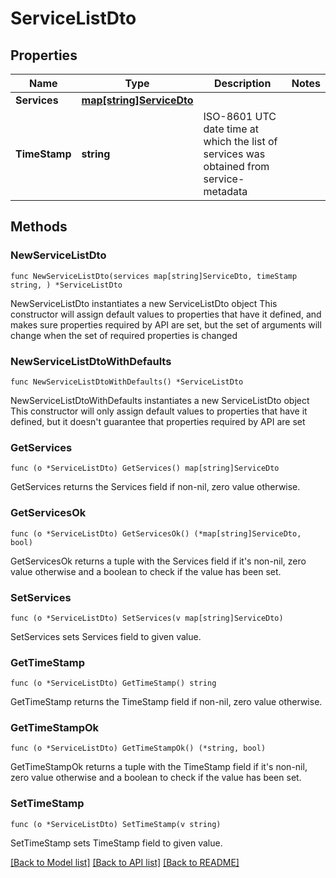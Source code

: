 # ServiceListDto

## Properties

Name | Type | Description | Notes
------------ | ------------- | ------------- | -------------
**Services** | [**map[string]ServiceDto**](ServiceDto.md) |  | 
**TimeStamp** | **string** | ISO-8601 UTC date time at which the list of services was obtained from service-metadata | 

## Methods

### NewServiceListDto

`func NewServiceListDto(services map[string]ServiceDto, timeStamp string, ) *ServiceListDto`

NewServiceListDto instantiates a new ServiceListDto object
This constructor will assign default values to properties that have it defined,
and makes sure properties required by API are set, but the set of arguments
will change when the set of required properties is changed

### NewServiceListDtoWithDefaults

`func NewServiceListDtoWithDefaults() *ServiceListDto`

NewServiceListDtoWithDefaults instantiates a new ServiceListDto object
This constructor will only assign default values to properties that have it defined,
but it doesn't guarantee that properties required by API are set

### GetServices

`func (o *ServiceListDto) GetServices() map[string]ServiceDto`

GetServices returns the Services field if non-nil, zero value otherwise.

### GetServicesOk

`func (o *ServiceListDto) GetServicesOk() (*map[string]ServiceDto, bool)`

GetServicesOk returns a tuple with the Services field if it's non-nil, zero value otherwise
and a boolean to check if the value has been set.

### SetServices

`func (o *ServiceListDto) SetServices(v map[string]ServiceDto)`

SetServices sets Services field to given value.


### GetTimeStamp

`func (o *ServiceListDto) GetTimeStamp() string`

GetTimeStamp returns the TimeStamp field if non-nil, zero value otherwise.

### GetTimeStampOk

`func (o *ServiceListDto) GetTimeStampOk() (*string, bool)`

GetTimeStampOk returns a tuple with the TimeStamp field if it's non-nil, zero value otherwise
and a boolean to check if the value has been set.

### SetTimeStamp

`func (o *ServiceListDto) SetTimeStamp(v string)`

SetTimeStamp sets TimeStamp field to given value.



[[Back to Model list]](../README.md#documentation-for-models) [[Back to API list]](../README.md#documentation-for-api-endpoints) [[Back to README]](../README.md)


